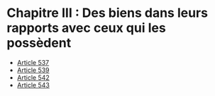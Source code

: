 # Chapitre III : Des biens dans leurs rapports avec ceux qui les possèdent

- [Article 537](article-537.md)
- [Article 539](article-539.md)
- [Article 542](article-542.md)
- [Article 543](article-543.md)
